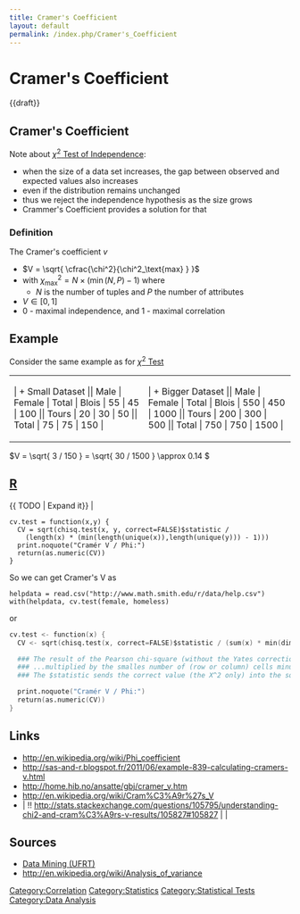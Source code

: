 ```yaml
---
title: Cramer's Coefficient
layout: default
permalink: /index.php/Cramer's_Coefficient
---
```


# Cramer's Coefficient

{{draft}}

## Cramer's Coefficient
Note about [$\chi^2$ Test of Independence](Chi-Squared_Test_of_Independence):
- when the size of a data set increases, the gap between observed and expected values also increases
- even if the distribution remains unchanged
- thus we reject the independence hypothesis as the size grows 
- Crammer's Coefficient provides a solution for that


### Definition
The Cramer's coefficient $v$
- $V = \sqrt{ \cfrac{\chi^2}{\chi^2_\text{max} } }$
- with $\chi^2_\text{max} = N \times ( \min(N, P) - 1 )$ where
  - $N$ is the number of tuples and $P$ the number of attributes 
- $V \in [0, 1]$
- 0 - maximal independence, and 1 - maximal correlation


## Example
Consider the same example as for [$\chi^2$ Test](chi-square_Test_of_Independence)

<table>
<tr>
<td>

| + Small Dataset ||   Male  |  Female  |  Total   |   Blois   |  55  |  45  |  100  ||   Tours   |  20  |  30  |  50  ||  Total  |  75  |  75  |  150  |
</td>
<td>

| + Bigger Dataset  ||   Male  |  Female  |  Total   |   Blois   |  550  |  450  |  1000  ||   Tours   |  200  |  300  |  500  ||  Total  |  750  |  750  |  1500  |
</td>
</tr>
</table>


$V = \sqrt{ 3 / 150 } = \sqrt{ 30 / 1500 } \approx 0.14 $


## [R](R)
{{ TODO |  Expand it}} |
```scdoc
cv.test = function(x,y) {
  CV = sqrt(chisq.test(x, y, correct=FALSE)$statistic /
    (length(x) * (min(length(unique(x)),length(unique(y))) - 1)))
  print.noquote("Cramér V / Phi:")
  return(as.numeric(CV))
}
```

So we can get Cramer's V as

```text only
helpdata = read.csv("http://www.math.smith.edu/r/data/help.csv")
with(helpdata, cv.test(female, homeless)
```

or 

```s
cv.test <- function(x) {
  CV <- sqrt(chisq.test(x, correct=FALSE)$statistic / (sum(x) * min(dim(x) - 1 )))

  ### The result of the Pearson chi-square (without the Yates correction) is divided by the sum of table cells and...
  ### ...multiplied by the smalles number of (row or column) cells minus 1.
  ### The $statistic sends the correct value (the X^2 only) into the sqrt function

  print.noquote("Cramér V / Phi:")
  return(as.numeric(CV))
}
```


## Links
- http://en.wikipedia.org/wiki/Phi_coefficient
- http://sas-and-r.blogspot.fr/2011/06/example-839-calculating-cramers-v.html
- http://home.hib.no/ansatte/gbj/cramer_v.htm
- http://en.wikipedia.org/wiki/Cram%C3%A9r%27s_V
- |  !! http://stats.stackexchange.com/questions/105795/understanding-chi2-and-cram%C3%A9rs-v-results/105827#105827 | |
## Sources
- [Data Mining (UFRT)](Data_Mining_(UFRT))
- http://en.wikipedia.org/wiki/Analysis_of_variance

[Category:Correlation](Category_Correlation)
[Category:Statistics](Category_Statistics)
[Category:Statistical Tests](Category_Statistical_Tests)
[Category:Data Analysis](Category_Data_Analysis)